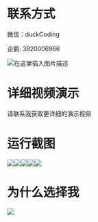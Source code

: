 # 联系方式

微信：duckCoding

企鹅: 3820006966

![在这里插入图片描述](http://upload.cxycsx.vip/91ab4bcb4f2c4c6db86365bb6d6e9c62.jpeg)

# 详细视频演示

请联系我获取更详细的演示视频

# 运行截图

![](http://www.bysj52.com/uploadfile/ueditor/image/202306/%E6%AF%95%E8%AE%BEssm738%E5%A4%A7%E5%AD%A6%E7%94%9F%E6%A0%A1%E5%9B%AD%E6%8B%9B%E8%81%98%E7%BD%91%E7%9A%84+jsp%E6%AF%95%E4%B8%9A%E8%AE%BE%E8%AE%A1/1.png)![](http://www.bysj52.com/uploadfile/ueditor/image/202306/%E6%AF%95%E8%AE%BEssm738%E5%A4%A7%E5%AD%A6%E7%94%9F%E6%A0%A1%E5%9B%AD%E6%8B%9B%E8%81%98%E7%BD%91%E7%9A%84+jsp%E6%AF%95%E4%B8%9A%E8%AE%BE%E8%AE%A1/4.png)![](http://www.bysj52.com/uploadfile/ueditor/image/202306/%E6%AF%95%E8%AE%BEssm738%E5%A4%A7%E5%AD%A6%E7%94%9F%E6%A0%A1%E5%9B%AD%E6%8B%9B%E8%81%98%E7%BD%91%E7%9A%84+jsp%E6%AF%95%E4%B8%9A%E8%AE%BE%E8%AE%A1/2.png)![](http://www.bysj52.com/uploadfile/ueditor/image/202306/%E6%AF%95%E8%AE%BEssm738%E5%A4%A7%E5%AD%A6%E7%94%9F%E6%A0%A1%E5%9B%AD%E6%8B%9B%E8%81%98%E7%BD%91%E7%9A%84+jsp%E6%AF%95%E4%B8%9A%E8%AE%BE%E8%AE%A1/3.png)![](http://www.bysj52.com/uploadfile/ueditor/image/202306/%E6%AF%95%E8%AE%BEssm738%E5%A4%A7%E5%AD%A6%E7%94%9F%E6%A0%A1%E5%9B%AD%E6%8B%9B%E8%81%98%E7%BD%91%E7%9A%84+jsp%E6%AF%95%E4%B8%9A%E8%AE%BE%E8%AE%A1/5.png)

# 为什么选择我

![](http://upload.cxycsx.vip/%E7%A8%8B%E5%BA%8F%E8%AE%BE%E8%AE%A1.png)

